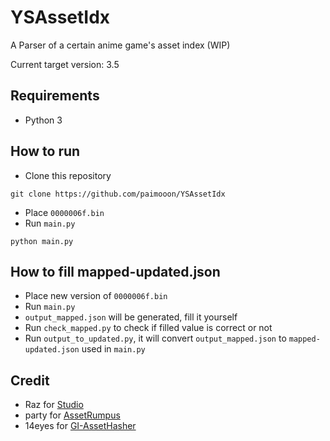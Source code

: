 # YSAssetIdx

A Parser of a certain anime game's asset index (WIP)

Current target version: 3.5

## Requirements

- Python 3

## How to run

- Clone this repository
```shell
git clone https://github.com/paimooon/YSAssetIdx
```
- Place `0000006f.bin`
- Run `main.py`
```shell
python main.py
```

## How to fill mapped-updated.json
- Place new version of `0000006f.bin`
- Run `main.py`
- `output_mapped.json` will be generated, fill it yourself
- Run `check_mapped.py` to check if filled value is correct or not
- Run `output_to_updated.py`, it will convert `output_mapped.json` to `mapped-updated.json` used in `main.py`

## Credit
- Raz for [Studio](https://gitlab.com/RazTools/Studio)
- party for [AssetRumpus](https://github.com/partypooperarchive/AssetRumpus)
- 14eyes for [GI-AssetHasher](https://github.com/14eyes/GI-AssetHasher)
